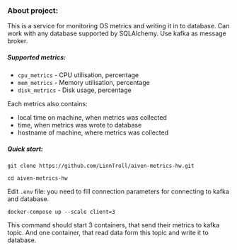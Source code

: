 ### About project:

This is a service for monitoring OS metrics and writing it in to database.
Can work with any database supported by SQLAlchemy.
Use kafka as message broker.

##### Supported metrics:
 - `cpu_metrics` - CPU utilisation, percentage
 - `mem_metrics` - Memory utilisation, percentage
 - `disk_metrics` - Disk usage, percentage

Each metrics also contains:
 - local time on machine, when metrics was collected
 - time, when metrics was wrote to database
 - hostname of machine, where metrics was collected

##### Quick start:

`git clone https://github.com/LinnTroll/aiven-metrics-hw.git`

`cd aiven-metrics-hw`

Edit `.env` file:
you need to fill connection parameters for connecting to kafka and database.

`docker-compose up --scale client=3`

This command should start 3 containers, that send their metrics to kafka topic.
And one container, that read data form this topic and write it to database.

